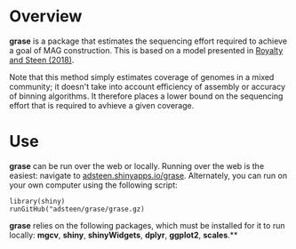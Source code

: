 # Overview

**grase** is a package that estimates the sequencing effort required to achieve a goal of MAG construction. This is based on a model presented in [Royalty and Steen \(2018\)](https://doi.org/10.1101/356840).

Note that this method simply estimates coverage of genomes in a mixed community; it doesn't take into account efficiency of assembly or accuracy of binning algorithms. It therefore places a lower bound on the sequencing effort that is required to avhieve a given coverage.

# Use

**grase** can be run over the web or locally. Running over the web is the easiest: navigate to [adsteen.shinyapps.io/grase](http://adsteen.shinyapps.io/grase). Alternately, you can run on your own computer using the following script:

```
library(shiny)
runGitHub("adsteen/grase/grase.gz)
```

**grase** relies on the following packages, which must be installed for it to run locally: **mgcv**, **shiny**, **shinyWidgets**, **dplyr**, **ggplot2**, **scales**.**
